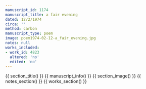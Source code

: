 ```yaml
---
manuscript_id: 1174
manuscript_title: a fair evening
dated: 12/2/1974
circa: ''
method: carbon
manuscript_type: poem
image: poem1974-02-12-a_fair_evening.jpg
notes: null
works_included:
- work_id: 4823
  altered: 'no'
  edited: 'no'
---
```


{{ section_title() }}
{{ manuscript_info() }}
{{ section_image() }}
{{ notes_section() }}
{{ works_section() }}
